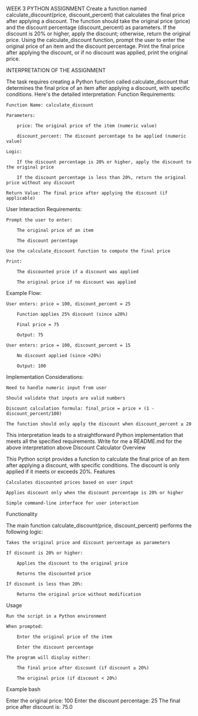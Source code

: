 WEEK 3 PYTHON ASSIGNMENT
Create a function named calculate_discount(price, discount_percent) that calculates the final price after applying a discount. The function should take the original price (price) and the discount percentage (discount_percent) as parameters. If the discount is 20% or higher, apply the discount; otherwise, return the original price.
Using the calculate_discount function, prompt the user to enter the original price of an item and the discount percentage. Print the final price after applying the discount, or if no discount was applied, print the original price.

INTERPRETATION OF THE ASSIGNMENT 

The task requires creating a Python function called calculate_discount that determines the final price of an item after applying a discount, with specific conditions. Here's the detailed interpretation:
Function Requirements:

    Function Name: calculate_discount

    Parameters:

        price: The original price of the item (numeric value)

        discount_percent: The discount percentage to be applied (numeric value)

    Logic:

        If the discount percentage is 20% or higher, apply the discount to the original price

        If the discount percentage is less than 20%, return the original price without any discount

    Return Value: The final price after applying the discount (if applicable)

User Interaction Requirements:

    Prompt the user to enter:

        The original price of an item

        The discount percentage

    Use the calculate_discount function to compute the final price

    Print:

        The discounted price if a discount was applied

        The original price if no discount was applied

Example Flow:

    User enters: price = 100, discount_percent = 25

        Function applies 25% discount (since ≥20%)

        Final price = 75

        Output: 75

    User enters: price = 100, discount_percent = 15

        No discount applied (since <20%)

        Output: 100

Implementation Considerations:

    Need to handle numeric input from user

    Should validate that inputs are valid numbers

    Discount calculation formula: final_price = price × (1 - discount_percent/100)

    The function should only apply the discount when discount_percent ≥ 20

This interpretation leads to a straightforward Python implementation that meets all the specified requirements.
Write for me a README.md for the above interpretation above
Discount Calculator
Overview

This Python script provides a function to calculate the final price of an item after applying a discount, with specific conditions. The discount is only applied if it meets or exceeds 20%.
Features

    Calculates discounted prices based on user input

    Applies discount only when the discount percentage is 20% or higher

    Simple command-line interface for user interaction

Functionality

The main function calculate_discount(price, discount_percent) performs the following logic:

    Takes the original price and discount percentage as parameters

    If discount is 20% or higher:

        Applies the discount to the original price

        Returns the discounted price

    If discount is less than 20%:

        Returns the original price without modification

Usage

    Run the script in a Python environment

    When prompted:

        Enter the original price of the item

        Enter the discount percentage

    The program will display either:

        The final price after discount (if discount ≥ 20%)

        The original price (if discount < 20%)

Example
bash

Enter the original price: 100
Enter the discount percentage: 25
The final price after discount is: 75.0



